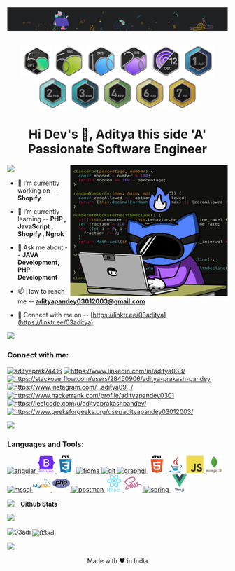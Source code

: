 <div align="center" >
  <img src="https://github.com/03Adi/03Adi/blob/main/Knowledge_Is_Human_Homepage_Animated_Banner.gif" alt="Coding"  >
  <br><br>   
</div>               
                      
<p align="center" >
  <img src="https://github.com/03Adi/03Adi/blob/main/50%20days.gif" alt="50 Days Badge" height="70">
  <img src="https://github.com/03Adi/03Adi/blob/main/2550.gif" alt="2025 50 Days Badge" height="70">
  <img src="https://github.com/03Adi/03Adi/blob/main/25100.gif" alt="2025 100 Days Badge" height="70">
  <img src="https://github.com/03Adi/03Adi/blob/main/200.gif" alt="2025 200 Days Badge" height="70">
  <img src="https://github.com/03Adi/03Adi/blob/main/dec%202024.gif" alt="Dec Badge" height="70">
  <img src="https://github.com/03Adi/03Adi/blob/main/jan%202025.gif" alt="jan Badge" height="70">
  <img src="https://github.com/03Adi/03Adi/blob/main/202502.gif" alt="feb Badge" height="70">
  <img src="https://github.com/03Adi/03Adi/blob/main/202503.gif" alt="March Badge" height="70">
  <img src="https://github.com/03Adi/03Adi/blob/main/202504.gif" alt="April Badge" height="70">
  <img src="https://github.com/03Adi/03Adi/blob/main/202506.gif" alt="June Badge" height="70">
  <img src="https://github.com/03Adi/03Adi/blob/main/202507.gif" alt="July Badge" height="70">
</p>

<h1 align="center">Hi Dev's 👋, Aditya this side 'A' Passionate Software Engineer</h1>
<!-- <img src="https://github.com/03Adi/03Adi/blob/main/baracktocat.jpg"> -->


<img align="right" alt="Coding" width="360" height="300" src="https://github.com/03Adi/03Adi/blob/main/giphy%20(1).gif"> 
<!-- <img align="right" alt="Coding" width="340" height="300" src="https://github.com/03Adi/03Adi/blob/main/giphy.gif">  -->
  
<img src="https://count.getloli.com/@03Adi?name=03Adi&theme=rule34&padding=7&offset=0&align=top&scale=1&pixelated=1&darkmode=auto">

- 🔭 I’m currently working on -- **Shopify**

- 🌱 I’m currently learning -- **PHP , JavaScript , Shopify , Ngrok**

- 💬 Ask me about -- **JAVA Development, PHP Development**

- 📫 How to reach me -- **adityapandey03012003@gmail.com**

- 📝 Connect with me on -- [https://linktr.ee/03aditya](https://linktr.ee/03aditya)

<img src="https://user-images.githubusercontent.com/73097560/115834477-dbab4500-a447-11eb-908a-139a6edaec5c.gif">

<h3 align="left">Connect with me:</h3>
<p align="left">
<a href="https://twitter.com/adityaprak74416" target="blank"><img align="center" src="https://raw.githubusercontent.com/rahuldkjain/github-profile-readme-generator/master/src/images/icons/Social/twitter.svg" alt="adityaprak74416" height="30" width="40" /></a>
<a href="https://www.linkedin.com/in/aditya033/" target="blank"><img align="center" src="https://raw.githubusercontent.com/rahuldkjain/github-profile-readme-generator/master/src/images/icons/Social/linked-in-alt.svg" alt="https://www.linkedin.com/in/aditya033/" height="30" width="40" /></a>
<a href="https://stackoverflow.com/users/28450906/aditya-prakash-pandey" target="blank"><img align="center" src="https://raw.githubusercontent.com/rahuldkjain/github-profile-readme-generator/master/src/images/icons/Social/stack-overflow.svg" alt="https://stackoverflow.com/users/28450906/aditya-prakash-pandey" height="30" width="40" /></a>
<a href="https://www.instagram.com/adityaprakashpandey_03/" target="blank"><img align="center" src="https://raw.githubusercontent.com/rahuldkjain/github-profile-readme-generator/master/src/images/icons/Social/instagram.svg" alt="https://www.instagram.com/_.aditya09._/" height="30" width="40" /></a>
<a href="https://www.hackerrank.com/profile/adityapandey0301" target="blank"><img align="center" src="https://raw.githubusercontent.com/rahuldkjain/github-profile-readme-generator/master/src/images/icons/Social/hackerrank.svg" alt="https://www.hackerrank.com/profile/adityapandey0301" height="30" width="40" /></a>
<a href="https://leetcode.com/u/Adityaprakashpandey/" target="blank"><img align="center" src="https://raw.githubusercontent.com/rahuldkjain/github-profile-readme-generator/master/src/images/icons/Social/leet-code.svg" alt="https://leetcode.com/u/adityaprakashpandey/" height="30" width="40" /></a>
<a href="https://www.geeksforgeeks.org/user/adityapandey03012003/" target="blank"><img align="center" src="https://raw.githubusercontent.com/rahuldkjain/github-profile-readme-generator/master/src/images/icons/Social/geeks-for-geeks.svg" alt="https://www.geeksforgeeks.org/user/adityapandey03012003/" height="30" width="40" /></a>
</p>

<img src="https://user-images.githubusercontent.com/73097560/115834477-dbab4500-a447-11eb-908a-139a6edaec5c.gif">

<h3 align="left">Languages and Tools:</h3>
<p align="left"> <a href="https://angular.io" target="_blank" rel="noreferrer"> <img src="https://angular.io/assets/images/logos/angular/angular.svg" alt="angular" width="40" height="40"/> </a> <a href="https://getbootstrap.com" target="_blank" rel="noreferrer"> <img src="https://raw.githubusercontent.com/devicons/devicon/master/icons/bootstrap/bootstrap-plain-wordmark.svg" alt="bootstrap" width="40" height="40"/> </a> <a href="https://www.w3schools.com/css/" target="_blank" rel="noreferrer"> <img src="https://raw.githubusercontent.com/devicons/devicon/master/icons/css3/css3-original-wordmark.svg" alt="css3" width="40" height="40"/> </a> <a href="https://www.figma.com/" target="_blank" rel="noreferrer"> <img src="https://www.vectorlogo.zone/logos/figma/figma-icon.svg" alt="figma" width="40" height="40"/> </a> <a href="https://git-scm.com/" target="_blank" rel="noreferrer"> <img src="https://www.vectorlogo.zone/logos/git-scm/git-scm-icon.svg" alt="git" width="40" height="40"/> </a> <a href="https://graphql.org" target="_blank" rel="noreferrer"> <img src="https://www.vectorlogo.zone/logos/graphql/graphql-icon.svg" alt="graphql" width="40" height="40"/> </a> <a href="https://www.w3.org/html/" target="_blank" rel="noreferrer"> <img src="https://raw.githubusercontent.com/devicons/devicon/master/icons/html5/html5-original-wordmark.svg" alt="html5" width="40" height="40"/> </a> <a href="https://www.java.com" target="_blank" rel="noreferrer"> <img src="https://raw.githubusercontent.com/devicons/devicon/master/icons/java/java-original.svg" alt="java" width="40" height="40"/> </a> <a href="https://developer.mozilla.org/en-US/docs/Web/JavaScript" target="_blank" rel="noreferrer"> <img src="https://raw.githubusercontent.com/devicons/devicon/master/icons/javascript/javascript-original.svg" alt="javascript" width="40" height="40"/> </a> <a href="https://www.mongodb.com/" target="_blank" rel="noreferrer"> <img src="https://raw.githubusercontent.com/devicons/devicon/master/icons/mongodb/mongodb-original-wordmark.svg" alt="mongodb" width="40" height="40"/> </a> <a href="https://www.microsoft.com/en-us/sql-server" target="_blank" rel="noreferrer"> <img src="https://www.svgrepo.com/show/303229/microsoft-sql-server-logo.svg" alt="mssql" width="40" height="40"/> </a> <a href="https://www.mysql.com/" target="_blank" rel="noreferrer"> <img src="https://raw.githubusercontent.com/devicons/devicon/master/icons/mysql/mysql-original-wordmark.svg" alt="mysql" width="40" height="40"/> </a> <a href="https://www.php.net" target="_blank" rel="noreferrer"> <img src="https://raw.githubusercontent.com/devicons/devicon/master/icons/php/php-original.svg" alt="php" width="40" height="40"/> </a> <a href="https://postman.com" target="_blank" rel="noreferrer"> <img src="https://www.vectorlogo.zone/logos/getpostman/getpostman-icon.svg" alt="postman" width="40" height="40"/> </a> <a href="https://reactjs.org/" target="_blank" rel="noreferrer"> <img src="https://raw.githubusercontent.com/devicons/devicon/master/icons/react/react-original-wordmark.svg" alt="react" width="40" height="40"/> </a> <a href="https://sass-lang.com" target="_blank" rel="noreferrer"> <img src="https://raw.githubusercontent.com/devicons/devicon/master/icons/sass/sass-original.svg" alt="sass" width="40" height="40"/> </a> <a href="https://spring.io/" target="_blank" rel="noreferrer"> <img src="https://www.vectorlogo.zone/logos/springio/springio-icon.svg" alt="spring" width="40" height="40"/> </a> <a href="https://vuejs.org/" target="_blank" rel="noreferrer"> <img src="https://raw.githubusercontent.com/devicons/devicon/master/icons/vuejs/vuejs-original-wordmark.svg" alt="vuejs" width="40" height="40"/> </a> </p>

<img src="https://media.giphy.com/media/iY8CRBdQXODJSCERIr/giphy.gif" width="35"> &ensp;<b> Github Stats </b>

<img src="https://user-images.githubusercontent.com/73097560/115834477-dbab4500-a447-11eb-908a-139a6edaec5c.gif">

<p><img align="left" src="https://github-readme-stats.vercel.app/api/top-langs?username=03adi&show_icons=true&locale=en&layout=compact&theme=radical" alt="03adi" /></p>

<p>&nbsp;<img align="center" src="https://github-readme-stats.vercel.app/api?username=03adi&show_icons=true&locale=en&theme=radical" alt="03adi" style="height:167px" /></p>

<img src="https://user-images.githubusercontent.com/73097560/115834477-dbab4500-a447-11eb-908a-139a6edaec5c.gif">

<p align="center">Made with ❤️ in India</p>





